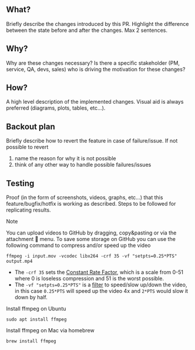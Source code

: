 ## What?
 
Briefly describe the changes introduced by this PR. Highlight the difference between the state before and after the changes. Max 2 sentences.
 
## Why?
 
Why are these changes necessary? Is there a specific stakeholder (PM, service, QA, devs, sales) who is driving the motivation for these changes?
 
## How?
 
A high level description of the implemented changes. Visual aid is always preferred (diagrams, plots, tables, etc...).

## Backout plan

Briefly describe how to revert the feature in case of failure/issue. If not possible to revert 
1. name the reason for why it is not possible
2. think of any other way to handle possible failures/issues
 
## Testing
 
Proof (in the form of screenshots, videos, graphs, etc...) that this feature/bugfix/hotfix is working as described. Steps to be followed for replicating results.

> [!NOTE]
> You can upload videos to GitHub by dragging, copy&pasting or via the attachment 📎 menu.
> To save some storage on GitHub you can use the following command to compress and/or speed up the video
> ```
> ffmpeg -i input.mov -vcodec libx264 -crf 35 -vf "setpts=0.25*PTS" output.mp4
> ```
> - The `-crf 35` sets the [Constant Rate Factor][crf], which is a scale from 0-51 where 0 is loseless compression and 51 is the worst possible.
> - The `-vf "setpts=0.25*PTS"` is a [filter][pts] to speed/slow up/down the video, in this case `0.25*PTS` will speed up the video 4x and `2*PTS` would slow it down by half.
>
> Install ffmpeg on Ubuntu
> ```
> sudo apt install ffmpeg
> ```
>
> Install ffmpeg on Mac via homebrew
> ```
> brew install ffmpeg
> ```

[crf]: https://trac.ffmpeg.org/wiki/Encode/H.264
[pts]: http://trac.ffmpeg.org/wiki/How%20to%20speed%20up%20/%20slow%20down%20a%20video#setptsfilter
